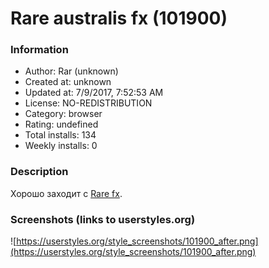 # Rare australis fx (101900)

### Information
- Author: Rar (unknown)
- Created at: unknown
- Updated at: 7/9/2017, 7:52:53 AM
- License: NO-REDISTRIBUTION
- Category: browser
- Rating: undefined
- Total installs: 134
- Weekly installs: 0


### Description
Хорошо заходит с <a href="https://userstyles.org/styles/79019">Rare fx</a>.


### Screenshots (links to userstyles.org)
![https://userstyles.org/style_screenshots/101900_after.png](https://userstyles.org/style_screenshots/101900_after.png)


